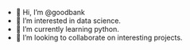 - 👋 Hi, I’m @goodbank
- 👀 I’m interested in data science. 
- 🌱 I’m currently learning python. 
- 💞️ I’m looking to collaborate on interesting projects.

<!---
goodbank/goodbank is a ✨ special ✨ repository because its `README.md` (this file) appears on your GitHub profile.
You can click the Preview link to take a look at your changes.
--->
